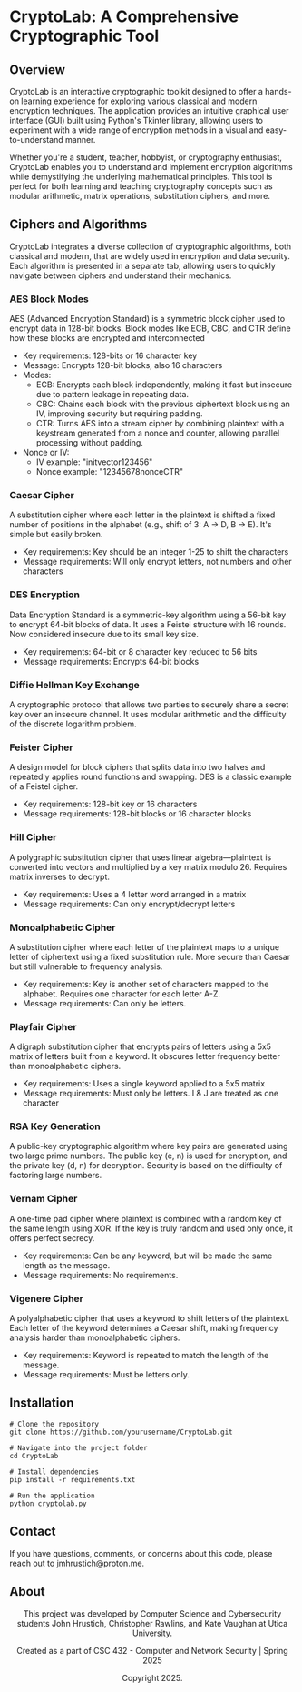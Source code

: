 # CryptoLab: A Comprehensive Cryptographic Tool #
## Overview ##
<p>CryptoLab is an interactive cryptographic toolkit designed to offer a hands-on learning experience for exploring various classical and modern encryption techniques. The application provides an intuitive graphical user interface (GUI) built using Python's Tkinter library, allowing users to experiment with a wide range of encryption methods in a visual and easy-to-understand manner.</p>

<p>Whether you're a student, teacher, hobbyist, or cryptography enthusiast, CryptoLab enables you to understand and implement encryption algorithms while demystifying the underlying mathematical principles. This tool is perfect for both learning and teaching cryptography concepts such as modular arithmetic, matrix operations, substitution ciphers, and more.</p>

## Ciphers and Algorithms ##

<p>CryptoLab integrates a diverse collection of cryptographic algorithms, both classical and modern, that are widely used in encryption and data security. Each algorithm is presented in a separate tab, allowing users to quickly navigate between ciphers and understand their mechanics.</p>

### AES Block Modes ###
<p>AES (Advanced Encryption Standard) is a symmetric block cipher used to encrypt data in 128-bit blocks. Block modes like ECB, CBC, and CTR define how these blocks are encrypted and interconnected</p>

- Key requirements: 128-bits or 16 character key
- Message: Encrypts 128-bit blocks, also 16 characters
- Modes:
    - ECB: Encrypts each block independently, making it fast but insecure due to pattern leakage in repeating data.
    - CBC: Chains each block with the previous ciphertext block using an IV, improving security but requiring padding.
    - CTR: Turns AES into a stream cipher by combining plaintext with a keystream generated from a nonce and counter, allowing parallel processing without padding.
- Nonce or IV: 
    - IV example: "initvector123456"
    - Nonce example: "12345678nonceCTR"

### Caesar Cipher ###
<p>A substitution cipher where each letter in the plaintext is shifted a fixed number of positions in the alphabet (e.g., shift of 3: A → D, B → E). It's simple but easily broken.</p>

- Key requirements: Key should be an integer 1-25 to shift the characters
- Message requirements: Will only encrypt letters, not numbers and other characters

### DES Encryption ###
<p>Data Encryption Standard is a symmetric-key algorithm using a 56-bit key to encrypt 64-bit blocks of data. It uses a Feistel structure with 16 rounds. Now considered insecure due to its small key size.</p>

- Key requirements: 64-bit or 8 character key reduced to 56 bits
- Message requirements: Encrypts 64-bit blocks

### Diffie Hellman Key Exchange ###
<p>A cryptographic protocol that allows two parties to securely share a secret key over an insecure channel. It uses modular arithmetic and the difficulty of the discrete logarithm problem.</p>

### Feister Cipher ###
<p>A design model for block ciphers that splits data into two halves and repeatedly applies round functions and swapping. DES is a classic example of a Feistel cipher.</p>

- Key requirements: 128-bit key or 16 characters
- Message requirements: 128-bit blocks or 16 character blocks

### Hill Cipher ###
<p>A polygraphic substitution cipher that uses linear algebra—plaintext is converted into vectors and multiplied by a key matrix modulo 26. Requires matrix inverses to decrypt.</p>

- Key requirements: Uses a 4 letter word arranged in a matrix
- Message requirements: Can only encrypt/decrypt letters

### Monoalphabetic Cipher ###
<p>A substitution cipher where each letter of the plaintext maps to a unique letter of ciphertext using a fixed substitution rule. More secure than Caesar but still vulnerable to frequency analysis.</p>

- Key requirements: Key is another set of characters mapped to the alphabet. Requires one character for each letter A-Z.
- Message requirements: Can only be letters.

### Playfair Cipher ###
<p>A digraph substitution cipher that encrypts pairs of letters using a 5x5 matrix of letters built from a keyword. It obscures letter frequency better than monoalphabetic ciphers.</p>

- Key requirements: Uses a single keyword applied to a 5x5 matrix
- Message requirements: Must only be letters. I & J are treated as one character

### RSA Key Generation ###
<p>A public-key cryptographic algorithm where key pairs are generated using two large prime numbers. The public key (e, n) is used for encryption, and the private key (d, n) for decryption. Security is based on the difficulty of factoring large numbers.</p>

### Vernam Cipher ###
<p>A one-time pad cipher where plaintext is combined with a random key of the same length using XOR. If the key is truly random and used only once, it offers perfect secrecy.</p>

- Key requirements: Can be any keyword, but will be made the same length as the message.
- Message requirements: No requirements.

### Vigenere Cipher ###
<p>A polyalphabetic cipher that uses a keyword to shift letters of the plaintext. Each letter of the keyword determines a Caesar shift, making frequency analysis harder than monoalphabetic ciphers.</p>

- Key requirements: Keyword is repeated to match the length of the message.
- Message requirements: Must be letters only.

## Installation ##

```
# Clone the repository
git clone https://github.com/yourusername/CryptoLab.git

# Navigate into the project folder
cd CryptoLab

# Install dependencies
pip install -r requirements.txt

# Run the application
python cryptolab.py
```

## Contact ##

<p> If you have questions, comments, or concerns about this code, please reach out to jmhrustich@proton.me.

## About ##

<p align="center"> This project was developed by Computer Science and Cybersecurity students John Hrustich, Christopher Rawlins, and Kate Vaughan at Utica University.</p>
<p align="center"> Created as a part of CSC 432 - Computer and Network Security | Spring 2025</p>
<p align="center"> Copyright 2025.</p>